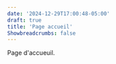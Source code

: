 ```yaml
---
date: '2024-12-29T17:00:48-05:00'
draft: true
title: 'Page accueil'
Showbreadcrumbs: false
---
```


Page d'accueuil.